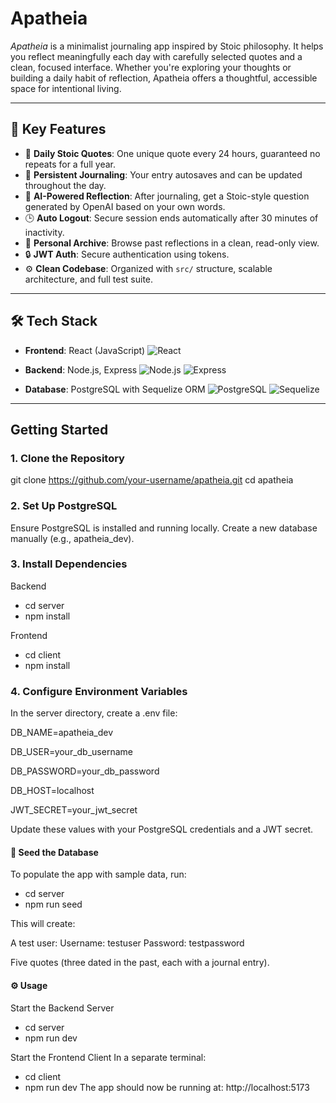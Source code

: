 # Apatheia

*Apatheia* is a minimalist journaling app inspired by Stoic philosophy. It helps you reflect meaningfully each day with carefully selected quotes and a clean, focused interface. Whether you're exploring your thoughts or building a daily habit of reflection, Apatheia offers a thoughtful, accessible space for intentional living.

---

## 🌟 Key Features

- 🧠 **Daily Stoic Quotes**: One unique quote every 24 hours, guaranteed no repeats for a full year.
- 📓 **Persistent Journaling**: Your entry autosaves and can be updated throughout the day.
- 💬 **AI-Powered Reflection**: After journaling, get a Stoic-style question generated by OpenAI based on your own words.
- 🕒 **Auto Logout**: Secure session ends automatically after 30 minutes of inactivity.
- 📁 **Personal Archive**: Browse past reflections in a clean, read-only view.
- 🔒 **JWT Auth**: Secure authentication using tokens.
- ⚙️ **Clean Codebase**: Organized with `src/` structure, scalable architecture, and full test suite.

  
---

## 🛠️ Tech Stack

- **Frontend**: React (JavaScript) ![React](https://img.shields.io/badge/React-JavaScript-61DAFB?logo=react&logoColor=white&style=flat)

- **Backend**: Node.js, Express ![Node.js](https://img.shields.io/badge/Node.js-JavaScript-339933?logo=nodedotjs&logoColor=white&style=flat)
![Express](https://img.shields.io/badge/Express.js-Backend-000000?logo=express&logoColor=white&style=flat)

- **Database**: PostgreSQL with Sequelize ORM ![PostgreSQL](https://img.shields.io/badge/PostgreSQL-Database-336791?logo=postgresql&logoColor=white&style=flat)
![Sequelize](https://img.shields.io/badge/Sequelize-ORM-52B0E7?logo=sequelize&logoColor=white&style=flat)


---

## Getting Started

### 1. Clone the Repository
git clone https://github.com/your-username/apatheia.git
cd apatheia

### 2. Set Up PostgreSQL
Ensure PostgreSQL is installed and running locally.
Create a new database manually (e.g., apatheia_dev).

### 3. Install Dependencies
Backend
- cd server
- npm install

Frontend
- cd client
- npm install

### 4. Configure Environment Variables
In the server directory, create a .env file:

DB_NAME=apatheia_dev

DB_USER=your_db_username

DB_PASSWORD=your_db_password

DB_HOST=localhost

JWT_SECRET=your_jwt_secret

Update these values with your PostgreSQL credentials and a JWT secret.


#### 🌱 Seed the Database
To populate the app with sample data, run:
- cd server
- npm run seed

This will create:

A test user:
Username: testuser
Password: testpassword

Five quotes (three dated in the past, each with a journal entry).

#### ⚙️ Usage
Start the Backend Server
- cd server
- npm run dev
  
Start the Frontend Client
In a separate terminal:
- cd client
- npm run dev
The app should now be running at:
http://localhost:5173
